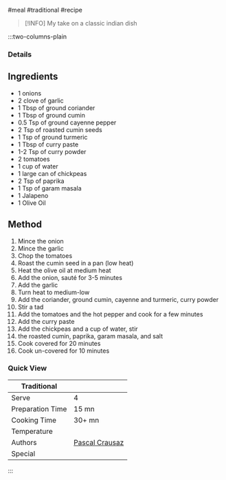 #meal #traditional #recipe

> [!INFO]
> My take on a classic indian dish

:::two-columns-plain

### Details
## Ingredients

- 1 onions
- 2 clove of garlic
- 1 Tbsp of ground coriander
- 1 Tbsp of ground cumin
- 0.5 Tsp of ground cayenne pepper
- 2 Tsp of roasted cumin seeds
- 1 Tsp of ground turmeric
- 1 Tbsp of curry paste
- 1-2 Tsp of curry powder
- 2 tomatoes
- 1 cup of water
- 1 large can of chickpeas
- 2 Tsp of paprika
- 1 Tsp of garam masala
- 1 Jalapeno
- 1 Olive Oil


## Method

1. Mince the onion
2. Mince the garlic
3. Chop the tomatoes
4. Roast the cumin seed in a pan (low heat)
5. Heat the olive oil at medium heat
6. Add the onion, sauté for 3-5 minutes
7. Add the garlic
8. Turn heat to medium-low
9. Add the coriander, ground cumin, cayenne and turmeric, curry powder
10. Stir a tad
11. Add the tomatoes and the hot pepper and cook for a few minutes
12. Add the curry paste
13. Add the chickpeas and a cup of water, stir
14. the roasted cumin, paprika, garam masala, and salt
15. Cook covered for 20 minutes
16. Cook un-covered for 10 minutes



### Quick View
| Traditional      |                                                |
| ---------------- | ---------------------------------------------- |
| Serve            | 4                                              |
| Preparation Time | 15 mn                                          |
| Cooking Time     | 30+ mn                                         |
| Temperature      |                                                |
| Authors          | [Pascal Crausaz](mailto:pascal@askpascal.com)  |
| Special          |                                                |

:::

